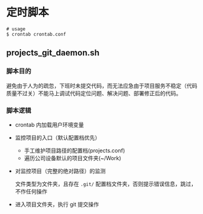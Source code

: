 # 定时脚本

```
# usage
$ crontab crontab.conf
```

## projects_git_daemon.sh

### 脚本目的

避免由于人为的疏忽，下班时未提交代码，而无法应急由于项目服务不稳定（代码质量不过关）不能马上调试代码定位问题、解决问题、部署修正后的代码。

### 脚本逻辑

- crontab 内加载用户环境变量

- 监控项目的入口（默认配置档优先）
    - 手工维护项目路径的配置档(projects.conf)
    - 遍历公司设备默认的项目文件夹(~/Work)

- 对监控项目（完整的绝对路径）的监测

    文件类型为文件夹，且存在 `.git/` 配置档文件夹，否则提示错误信息，跳过，不作任何操作

- 进入项目文件夹，执行 git 提交操作
